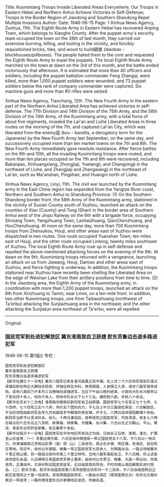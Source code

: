 Title: Kuomintang Troops Invade Liberated Areas Everywhere; Our Troops in Eastern Hebei and Northern Anhui Achieve Victories in Self-Defense; Troops in the Border Region of Jiaodong and Southern Shandong Repel Multiple Invasions
Author:
Date: 1946-06-15
Page: 1
Xinhua News Agency, Zunhua, 11th. The Eighth Route Army in Eastern Hebei has recovered Anping Town, which belongs to Xianghe County. After the puppet army's security team occupied the town on the 26th of last month, they carried out extensive burning, killing, and looting in the vicinity, and forcibly requisitioned bricks, tiles, and wood to build碉堡 (diaobao - blockhouses/pillboxes). The people hated them to the core and requested the Eighth Route Army to expel the puppets. The local Eighth Route Army marched on the town at dawn on the 3rd of this month, and the battle ended victoriously that afternoon. It is estimated that more than 40 officers and soldiers, including the puppet battalion commander Feng Zhangqi, were killed, more than 1,000 puppet soldiers were wounded, and 73 puppet soldiers below the rank of company commander were captured. Six machine guns and more than 80 rifles were seized.

Xinhua News Agency, Tianchang, 12th. The New Fourth Army in the eastern part of the Northern Anhui Liberated Area has achieved victories in self-defense. The 77th Division and 74th Division of the 75th Army, and the 58th Division of the 74th Army, of the Kuomintang army, with a total force of about five regiments, invaded the Lai'an and Liuhe Liberated Areas in three routes on the morning of the 7th, and captured Lai'an City, which was liberated from the enemy寇 (kou - bandits, a derogatory term for the Japanese) by the New Fourth Army last September, on the same day, and successively occupied more than ten market towns on the 7th and 8th. The New Fourth Army immediately gave resolute resistance. After fierce battles on the 9th and 10th, all the invading Kuomintang troops were routed, and more than ten places occupied on the 7th and 8th were recovered, including Babaiqiao, Xinhuangxiang, Zhongjiaji, Yuetangji, and Changxingji in the northeast of Liuhe, and Zhangjiaji and Zhangwangji in the northeast of Lai'an, such as Ma'anshan, Pingshan, and Huangni north of Liuhe.

Xinhua News Agency, Linyi, 11th. The civil war launched by the Kuomintang army in the East China region has expanded from the Yangtze River coast, Northern and Southern Anhui to Shandong Province: (1) On the Southern Shandong border front, the 58th Army of the Kuomintang army, stationed in the vicinity of Suxian County south of Xuzhou, launched an attack on the counties of Xiao (County) and Tong (Shan) in the border area of Southern Anhui west of the Jinpu Railway on the 6th with a brigade force, occupying Shixiang Town, Yangzhuang Town, Laohaizhuang, QianChenzhuang, and HouChenzhuang. At noon on the same day, more than 700 Kuomintang troops from Zhensukou, Houji, and other areas east of Xuzhou were dispatched in two routes. One route occupied Yuanshan Town, ten miles east of Houji, and the other route occupied Lintong, twenty miles southeast of Xuzhou. The local Eighth Route Army rose up in self-defense and repelled the above-mentioned attacking forces on the evening of the 8th. At dawn on the 9th, Kuomintang troops returned with a vengeance, launching an attack on us from Jiawang, Houji, Damiao and other areas east of Xuzhou, and fierce fighting is underway. In addition, the Kuomintang troops stationed near Xuzhou have recently been shelling the Liberated Area on the edge of Weishan Lake from their artillery positions from time to time. (2) In the Jiaodong area, the Eighth Army of the Kuomintang army, in coordination with more than 1,200 puppet troops, launched an attack on the 8th from Xinzhuang to Tamin, near Linmi, on a ten-mile front. In addition, two other Kuomintang troops, one from Taibaozhuang (northwest of Ta'erbu) attacking the Sunjiazhuang area in the northeast; and the other attacking the Sunjiatun area northeast of Ta'erbu, were all repelled.



<hr /> 

Original: 


### 国民党军到处进犯解放区  冀东淮南我自卫获捷  胶东苏鲁边击退多路进犯军

1946-06-15
第1版()
专栏：

    国民党军到处进犯解放区
    冀东淮南我自卫获捷
    胶东苏鲁边击退多路进犯军
    【新华社遵化十一日电】冀东八路军已收复香河县属之安平镇。在上月二十六日伪军保安队侵占该镇后即在附近大肆烧杀抢掠，并强征砖瓦木料，修筑碉堡，人民恨之入骨，请求八路军驱除该伪。该地八路军乃于本月三日拂晓向该镇进军，当日下午战斗胜利结束，计毙伪大队长冯章奇以下官兵四十余人，伤伪千余人，俘伪中队长以下七十三名，缴机枪六挺，步枪八十余支。
    【新华社天长十二日电】淮南路东解放区新四军自卫战获捷。国民党军七十五军之七十七师、七十四师，七十四军之五十八师，共约五个团的兵力，于七日上午分三路进犯来安、六合解放区，于当日攻陷由新四军去年九月自敌寇手中解放的来安城，并于七、八两日连续侵陷集镇十余处。新四军当即予以坚决抗击，经九、十两日激战后，各种进犯之国民党军，均告溃退，收复七八两日被占的六合东北之八百桥、新黄巷、钟家集、月塘集、长兴集，六合以北之马鞍山、平山、黄泥、来安东北坝的张家集、张王集等十余处。
    【新华社临沂十一日电】国民党军在华东地区所发动之内战，已由长江沿岸、淮南、淮北，扩展至山东省境：（一）苏鲁边境方面，六日驻徐州南宿县一带之国民党五十八军，于六日以一旅兵力，向津浦路西之苏皖边区萧（县）铜（山）二县进攻，侵占石乡镇、杨庄镇、老海庄、前后陈庄等地。同日午，徐州以东镇宿、候集一带之国民党军七百余人，分两路出动，一路占领候集东十里之苑山镇，另一路侵占徐州东南二十里之林佟。当地八路军奋起自卫，于八日晚，将上述各进攻部队击退。九日拂晓又有国民党军卷土重来，由徐州以东贾汪、候集、大庙一带出动，向我进攻，正激战中。又徐州附近国民党驻军，近日由其炮兵阵地，不时向微山湖边解放区进行炮击。（二）胶东方面，胶济东自国民党第八军所部配合伪军共一千二百余，于八日自临密附近之新庄至塔闵之十里一线进攻。另有两路国民党军，一路自太保庄（塔耳堡西北方）向东北方面孙家庄一带进攻；一路向塔耳堡东北孙家暾地区进攻，均被击退。
